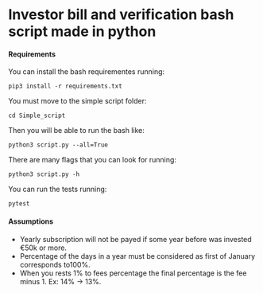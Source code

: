 # Investor bill and verification bash script made in python

#### Requirements

You can install the bash requirementes running:

`pip3 install -r requirements.txt`

You must move to the simple script folder:

`cd Simple_script`

Then you will be able to run the bash like:

`python3 script.py --all=True`

There are many flags that you can look for running:

`python3 script.py -h`

You can run the tests running:

`pytest`

#### Assumptions

* Yearly subscription will not be payed if some year before was invested €50k or more.
* Percentage of the days in a year must be considered as first of January corresponds to100%.
* When you rests 1% to fees percentage the final percentage is the fee minus 1. Ex: 14% -> 13%.
